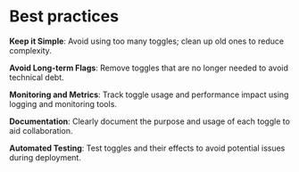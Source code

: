 # Best practices

<div>
  <p><strong>Keep it Simple</strong>: Avoid using too many toggles; clean up old ones to reduce complexity.</p>
  <p><strong>Avoid Long-term Flags</strong>: Remove toggles that are no longer needed to avoid technical debt.</p>
  <p><strong>Monitoring and Metrics</strong>: Track toggle usage and performance impact using logging and monitoring tools.</p>
  <p><strong>Documentation</strong>: Clearly document the purpose and usage of each toggle to aid collaboration.</p>
  <p><strong>Automated Testing</strong>: Test toggles and their effects to avoid potential issues during deployment.</p>
</div>

<!-- ./components/SelfPromo.vue -->
<SelfPromo />

<style>
  .slidev-layout.intro h1 {
    color: var(--slidev-theme-primary);
  }
  .slidev-layout p {
    margin-top: 1.5rem;
  }
</style>

<!--
Some comment
-->